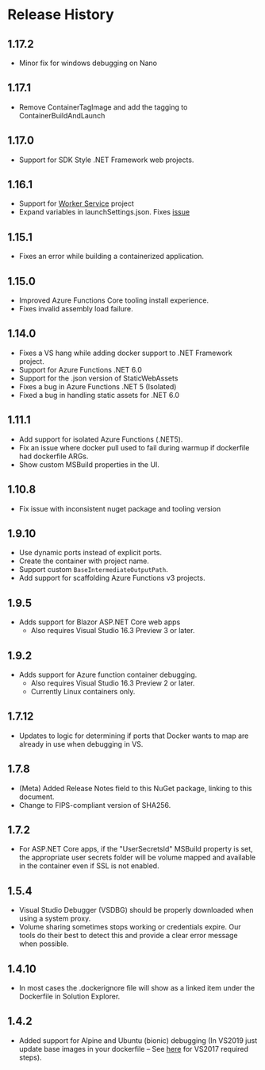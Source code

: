 ﻿# Release History

## 1.17.2
- Minor fix for windows debugging on Nano

## 1.17.1
- Remove ContainerTagImage and add the tagging to ContainerBuildAndLaunch

## 1.17.0
- Support for SDK Style .NET Framework web projects.

## 1.16.1
- Support for [Worker Service](https://docs.microsoft.com/en-us/dotnet/core/extensions/workers) project
- Expand variables in launchSettings.json. Fixes [issue](https://developercommunity.visualstudio.com/t/Variables-not-expanded-in-DockerfileRunA/1638317)

## 1.15.1
- Fixes an error while building a containerized application.

## 1.15.0
- Improved Azure Functions Core tooling install experience.
- Fixes invalid assembly load failure.

## 1.14.0
- Fixes a VS hang while adding docker support to .NET Framework project.
- Support for Azure Functions .NET 6.0
- Support for the .json version of StaticWebAssets
- Fixes a bug in Azure Functions .NET 5 (Isolated)
- Fixed a bug in handling static assets for .NET 6.0

## 1.11.1
- Add support for isolated Azure Functions (.NET5).
- Fix an issue where docker pull used to fail during warmup if dockerfile had dockerfile ARGs.
- Show custom MSBuild properties in the UI.

## 1.10.8
- Fix issue with inconsistent nuget package and tooling version

## 1.9.10
- Use dynamic ports instead of explicit ports.
- Create the container with project name.
- Support custom `BaseIntermediateOutputPath`.
- Add support for scaffolding Azure Functions v3 projects.

## 1.9.5
- Adds support for Blazor ASP.NET Core web apps
    - Also requires Visual Studio 16.3 Preview 3 or later.

## 1.9.2
- Adds support for Azure function container debugging.
  - Also requires Visual Studio 16.3 Preview 2 or later.
  - Currently Linux containers only.

## 1.7.12
- Updates to logic for determining if ports that Docker wants to map are already in use when debugging in VS.

## 1.7.8
- (Meta) Added Release Notes field to this NuGet package, linking to this document.
- Change to FIPS-compliant version of SHA256.

## 1.7.2
- For ASP.NET Core apps, if the "UserSecretsId" MSBuild property is set, the appropriate user secrets folder will be volume mapped and available in the container even if SSL is not enabled.

## 1.5.4
- Visual Studio Debugger (VSDBG) should be properly downloaded when using a system proxy.
- Volume sharing sometimes stops working or credentials expire. Our tools do their best to detect this and provide a clear error message when possible.

## 1.4.10
- In most cases the .dockerignore file will show as a linked item under the Dockerfile in Solution Explorer.

## 1.4.2
- Added support for Alpine and Ubuntu (bionic) debugging (In VS2019 just update base images in your dockerfile – See [here](https://github.com/Microsoft/DockerTools/issues/179#issuecomment-482178661) for VS2017 required steps).